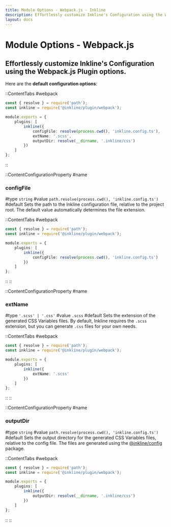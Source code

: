 ```yaml
---
title: Module Options - Webpack.js - Inkline
description: Effortlessly customize Inkline's Configuration using the Webpack.js Plugin options.
layout: docs
---
```


# Module Options - Webpack.js
## Effortlessly customize Inkline's Configuration using the Webpack.js Plugin options.

Here are the **default configuration options**:

::ContentTabs
#webpack
~~~ts
const { resolve } = require('path');
const inkline = require('@inkline/plugin/webpack');

module.exports = {
    plugins: [
        inkline({
            configFile: resolve(process.cwd(), 'inkline.config.ts'),
            extName: '.scss',
            outputDir: resolve(__dirname, '.inkline/css')
        })
    ]
};
~~~
::


::ContentConfigurationProperty
#name
### configFile
#type
`string`
#value
`path.resolve(process.cwd(), 'inkline.config.ts')`
#default
Sets the path to the Inkline configuration file, relative to the project root. The default value automatically determines the file extension.

::ContentTabs
#webpack
~~~ts
const { resolve } = require('path');
const inkline = require('@inkline/plugin/webpack');

module.exports = {
    plugins: [
        inkline({
            configFile: resolve(process.cwd(), 'inkline.config.ts')
        })
    ]
};
~~~
::
::


::ContentConfigurationProperty
#name
### extName
#type
`'.scss' | '.css'`
#value
`.scss`
#default
Sets the extension of the generated CSS Variables files. By default, Inkline requires the `.scss` extension, but you can generate `.css` files for your own needs.

::ContentTabs
#webpack
~~~ts
const { resolve } = require('path');
const inkline = require('@inkline/plugin/webpack');

module.exports = {
    plugins: [
        inkline({
            extName: '.scss'
        })
    ]
};
~~~
::
::


::ContentConfigurationProperty
#name
### outputDir
#type
`string`
#value
`path.resolve(process.cwd(), 'inkline.config.ts')`
#default
Sets the output directory for the generated CSS Variables files, relative to the config file. The files are generated using the [@inkline/config](https://github.com/inkline/config) package.

::ContentTabs
#webpack
~~~ts
const { resolve } = require('path');
const inkline = require('@inkline/plugin/webpack');

module.exports = {
    plugins: [
        inkline({
            outputDir: resolve(__dirname, '.inkline/css')
        })
    ]
};
~~~
::
::
